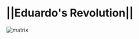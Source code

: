 # ||Eduardo's Revolution||
![matrix](https://user-images.githubusercontent.com/109439346/214072864-cf220939-f2af-4ec0-8bc0-4ab8f97f8ca6.gif)

<!---
- 👋 Hi, I’m @EduardoBProjects
- 👀 I’m interested in ...
- 🌱 I’m currently learning ...
- 💞️ I’m looking to collaborate on ...
- 📫 How to reach me ...

EduardoBProjects/EduardoBProjects is a ✨ special ✨ repository because its `README.md` (this file) appears on your GitHub profile.
You can click the Preview link to take a look at your changes.
--->
